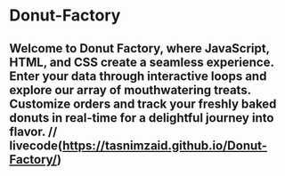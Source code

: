 # Donut-Factory
## Welcome to Donut Factory, where JavaScript, HTML, and CSS create a seamless experience. Enter your data through interactive loops and explore our array of mouthwatering treats. Customize orders and track your freshly baked donuts in real-time for a delightful journey into flavor. // livecode(https://tasnimzaid.github.io/Donut-Factory/)